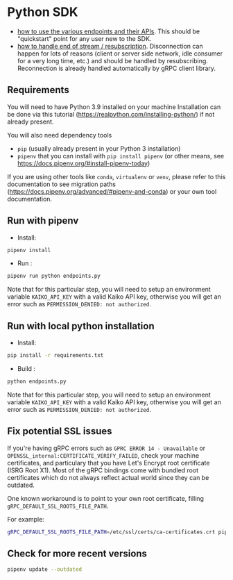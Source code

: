 # Python SDK

- [how to use the various endpoints and their APIs](endpoints.py).
This should be "quickstart" point for any user new to the SDK.
- [how to handle end of stream / resubscription](resubscribe.py).
Disconnection can happen for lots of reasons (client or server side network, idle consumer for a very long time, etc.) and should be handled by resubscribing. Reconnection is already handled automatically by gRPC client library.

## Requirements

You will need to have Python 3.9 installed on your machine
Installation can be done via this tutorial (<https://realpython.com/installing-python/>) if not already present.

You will also need  dependency tools

- `pip` (usually already present in your Python 3 installation)
- `pipenv` that you can install with `pip install pipenv` (or other means, see <https://docs.pipenv.org/#install-pipenv-today>)

If you are using other tools like `conda`, `virtualenv` or `venv`, please refer to this documentation to see migration paths (<https://docs.pipenv.org/advanced/#pipenv-and-conda>) or your own tool documentation.

## Run with pipenv

- Install:

```bash
pipenv install
```

- Run :

```bash
pipenv run python endpoints.py
```

Note that for this particular step, you will need to setup an environment variable `KAIKO_API_KEY` with a valid Kaiko API key, otherwise you will get an error such as `PERMISSION_DENIED: not authorized`.

## Run with local python installation

- Install:

```bash
pip install -r requirements.txt
```

- Build :

```bash
python endpoints.py
```

Note that for this particular step, you will need to setup an environment variable `KAIKO_API_KEY` with a valid Kaiko API key, otherwise you will get an error such as `PERMISSION_DENIED: not authorized`.

## Fix potential SSL issues

If you're having gRPC errors such as `GPRC ERROR 14 - Unavailable` or `OPENSSL_internal:CERTIFICATE_VERIFY_FAILED`, check your machine certificates, and particulary that you have Let's Encrypt root certificate (ISRG Root X1).
Most of the gRPC bindings come with bundled root certificates which do not always reflect actual world since they can be outdated.

One known workaround is to point to your own root certificate, filling `gRPC_DEFAULT_SSL_ROOTS_FILE_PATH`.

For example:

```bash
gRPC_DEFAULT_SSL_ROOTS_FILE_PATH=/etc/ssl/certs/ca-certificates.crt pipenv run python main.py
```

## Check for more recent versions

```bash
pipenv update --outdated
```
